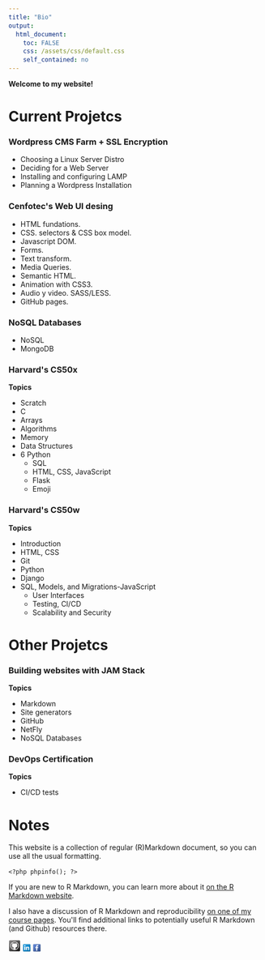 ```yaml
---
title: "Bio"
output: 
  html_document:
    toc: FALSE
    css: /assets/css/default.css
    self_contained: no    
---
```


<link rel="stylesheet" type="text/css" media="all" href="/assets/css/default.css" />

**Welcome to my website!**


# Current Projetcs

### Wordpress CMS Farm + SSL Encryption
- Choosing a Linux Server Distro
- Deciding for a Web Server
- Installing and configuring LAMP
- Planning a Wordpress Installation

### Cenfotec's Web UI desing

- HTML fundations.
- CSS. selectors & CSS box model.
- Javascript DOM.
- Forms.
- Text transform.
- Media Queries.
- Semantic HTML.
- Animation with CSS3.
- Audio y video. SASS/LESS.
- GitHub pages.

### NoSQL Databases
- NoSQL
- MongoDB

### Harvard's CS50x
**Topics**

- Scratch
- C
- Arrays
- Algorithms
- Memory
- Data Structures
- 6 Python
  - SQL
  - HTML, CSS, JavaScript
  - Flask
  - Emoji

### Harvard's CS50w
**Topics**

- Introduction
- HTML, CSS
- Git
- Python
- Django
- SQL, Models, and Migrations-JavaScript
  - User Interfaces
  - Testing, CI/CD
  - Scalability and Security

# Other Projetcs

### Building websites with JAM Stack
**Topics**

- Markdown
- Site generators
- GitHub
- NetFly
- NoSQL Databases

### DevOps Certification
**Topics**

- CI/CD tests

# Notes

This website is a collection of regular (R)Markdown document, so you can use all the usual formatting.

```
<?php phpinfo(); ?>
```

If you are new to R Markdown, you can learn more about it [on the R Markdown website](https://rmarkdown.rstudio.com/). 

I also have a discussion of R Markdown and reproducibility [on one of my course pages](https://andreashandel.github.io/MADAcourse/1e_ToolsforReproducibility.html). You'll find additional links to potentially useful R Markdown (and Github) resources there.

[![Github](/images/Github-icon.png)](https://github.com/rolandougalde)
[![Linkedin](/images/Linkedin-icon.png)](https://www.linkedin.com/in/rolando-ugalde-327a4a76/)
[![Facebook](/images/Facebook-icon.png)](https://www.facebook.com/rolando.ugalde)

